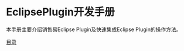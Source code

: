 # EclipsePlugin开发手册

本手册主要介绍销售易Eclipse Plugin及快速集成Eclipse Plugin的操作方法。

[目录](https://github.com/Doraliudd/eclipsePlugin/blob/master/SUMMARY.md)
